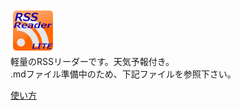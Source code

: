 ![rssL](/app/src/main/res/mipmap-hdpi/ic_launcher.png)  
軽量のRSSリーダーです。天気予報付き。  
.mdファイル準備中のため、下記ファイルを参照下さい。

[使い方](/app/リリース/RSSReaderLITE説明書_160530.xlsx)


